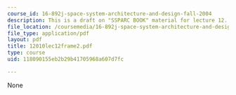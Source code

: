 ```yaml
---
course_id: 16-892j-space-system-architecture-and-design-fall-2004
description: This is a draft on "SSPARC BOOK" material for lecture 12.
file_location: /coursemedia/16-892j-space-system-architecture-and-design-fall-2004/118090155eb2b29b41705968a607d7fc_12010lec12frame2.pdf
file_type: application/pdf
layout: pdf
title: 12010lec12frame2.pdf
type: course
uid: 118090155eb2b29b41705968a607d7fc

---
```

None